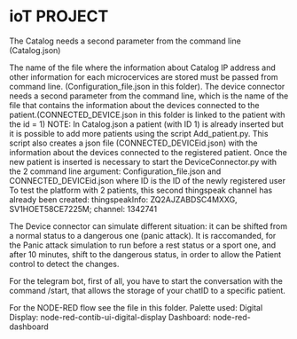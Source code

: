 # ioT PROJECT
The Catalog needs a second parameter from the command line (Catalog.json)

The name of the file where the information about Catalog IP address and other information for each microcervices are stored must be passed from command line. 
(Configuration_file.json in this folder).
The device connector needs a second parameter from the command line, which is the name of the file that contains the information about the devices connected to the
patient.(CONNECTED_DEVICE.json in this folder is linked to the patient with the id = 1) 
NOTE: In Catalog.json a patient (with ID 1) is already inserted but it is possible to add more patients using the script Add_patient.py. This script also creates a json
file (CONNECTED_DEVICEid.json) with the information about the devices connected to the registered patient. Once the new patient is inserted is necessary to start the
DeviceConnector.py with the 2 command line argument: Configuration_file.json and CONNECTED_DEVICEid.json where ID is the ID of the newly registered user
To test the platform with 2 patients, this second thingspeak channel has already been created:
thingspeakInfo: ZQ2AJZABDSC4MXXG, SV1HOET58CE7225M; 
channel: 1342741

The Device connector can simulate different situation: it can be shifted from a normal status to a dangerous one (panic attack).
It is raccomanded, for the Panic attack simulation to run before a rest status or a sport one, and after 10 minutes, shift to the dangerous status, 
in order to allow the Patient control to detect the changes.

For the telegram bot, first of all, you have to start the conversation with the command /start, that allows the storage of your chatID to a specific patient.


For the NODE-RED flow see the file in this folder. Palette used:
Digital Display: node-red-contib-ui-digital-display
Dashboard: node-red-dashboard
